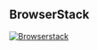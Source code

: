 ## BrowserStack
[![Browserstack](http://wallpapers-for-ipad.com/fullpage/imgs3/logos/browserstack3.png)](http://www.browserstack.com/)